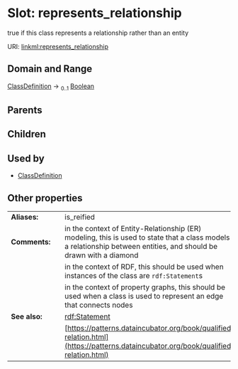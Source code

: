 
# Slot: represents_relationship


true if this class represents a relationship rather than an entity

URI: [linkml:represents_relationship](https://w3id.org/linkml/represents_relationship)


## Domain and Range

[ClassDefinition](ClassDefinition.md) &#8594;  <sub>0..1</sub> [Boolean](types/Boolean.md)

## Parents


## Children


## Used by

 * [ClassDefinition](ClassDefinition.md)

## Other properties

|  |  |  |
| --- | --- | --- |
| **Aliases:** | | is_reified |
| **Comments:** | | in the context of Entity-Relationship (ER) modeling, this is used to state that a class models a relationship between entities, and should be drawn with a diamond |
|  | | in the context of RDF, this should be used when instances of the class are `rdf:Statement`s |
|  | | in the context of property graphs, this should be used when a class is used to represent an edge that connects nodes |
| **See also:** | | [rdf:Statement](rdf:Statement) |
|  | | [https://patterns.dataincubator.org/book/qualified-relation.html](https://patterns.dataincubator.org/book/qualified-relation.html) |

